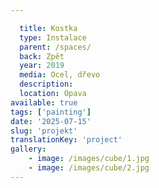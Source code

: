 ```yaml
---

  title: Kostka
  type: Instalace
  parent: /spaces/
  back: Zpět
  year: 2019
  media: Ocel, dřevo
  description: 
  location: Opava
available: true
tags: ['painting']
date: '2025-07-15'
slug: 'projekt'
translationKey: 'project'
gallery:
    - image: /images/cube/1.jpg
    - image: /images/cube/2.jpg
---
```

